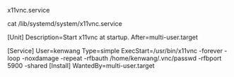 x11vnc.service



cat /lib/systemd/system/x11vnc.service

[Unit]
Description=Start x11vnc at startup.
After=multi-user.target

[Service]
User=kenwang
Type=simple
ExecStart=/usr/bin/x11vnc -forever -loop -noxdamage -repeat -rfbauth /home/kenwang/.vnc/passwd -rfbport 5900 -shared
[Install]
WantedBy=multi-user.target
